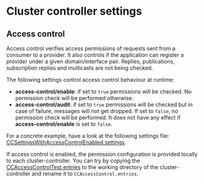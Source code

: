 # Cluster controller settings

## Access control
Access control verifies access permissions of requests sent from a consumer to a provider. It also controls if the application can register a provider under a given domain/interface pair.
Replies, publications, subscription replies and multicasts are not being checked.

The following settings control access control behaviour at runtime:
* **access-control/enable**: if set to `true` permissions will be checked. No permission check will be performed
otherwise.
* **access-control/audit**: if set to `true` permissions will be checked but in case of failure, messages will not get dropped.
If set to `false`, no permission check will be performed. It does not have any effect if **access-control/enable** is set to `false`.

For a concrete example, have a look at the following settings file:
[CCSettingsWithAccessControlEnabled.settings](../cpp/tests/resources/CCSettingsWithAccessControlEnabled.settings).

If access control is enabled, the permission configuration is provided locally to each cluster-controller. You can try
by copying the [CCAccessControlTest.entries](../cpp/tests/resources/CCAccessControlTest.entries) to the working
directory of the cluster-controller and rename it to `CCAccessControl.entries`.